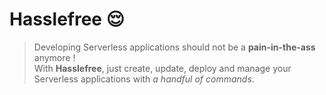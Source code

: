 # Hasslefree :relieved:
> Developing Serverless applications should not be a **pain-in-the-ass** anymore !   
> With **Hasslefree**, just create, update, deploy and manage your Serverless applications with *a handful of commands*.
